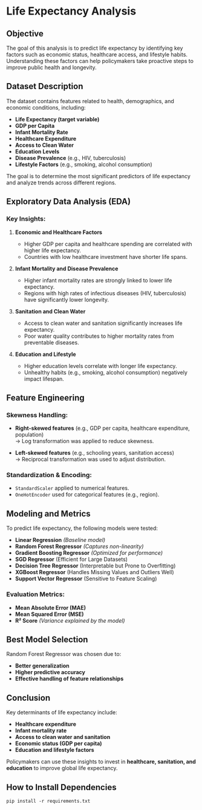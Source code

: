 # Life Expectancy Analysis

## Objective
The goal of this analysis is to predict life expectancy by identifying key factors such as economic status, healthcare access, and lifestyle habits. Understanding these factors can help policymakers take proactive steps to improve public health and longevity.

## Dataset Description
The dataset contains features related to health, demographics, and economic conditions, including:

- **Life Expectancy (target variable)**
- **GDP per Capita**
- **Infant Mortality Rate**
- **Healthcare Expenditure**
- **Access to Clean Water**
- **Education Levels**
- **Disease Prevalence** (e.g., HIV, tuberculosis)
- **Lifestyle Factors** (e.g., smoking, alcohol consumption)

The goal is to determine the most significant predictors of life expectancy and analyze trends across different regions.

## Exploratory Data Analysis (EDA)

### Key Insights:

1. **Economic and Healthcare Factors**
   - Higher GDP per capita and healthcare spending are correlated with higher life expectancy.
   - Countries with low healthcare investment have shorter life spans.

2. **Infant Mortality and Disease Prevalence**
   - Higher infant mortality rates are strongly linked to lower life expectancy.
   - Regions with high rates of infectious diseases (HIV, tuberculosis) have significantly lower longevity.

3. **Sanitation and Clean Water**
   - Access to clean water and sanitation significantly increases life expectancy.
   - Poor water quality contributes to higher mortality rates from preventable diseases.

4. **Education and Lifestyle**
   - Higher education levels correlate with longer life expectancy.
   - Unhealthy habits (e.g., smoking, alcohol consumption) negatively impact lifespan.

## Feature Engineering

### Skewness Handling:
- **Right-skewed features** (e.g., GDP per capita, healthcare expenditure, population)  
  → Log transformation was applied to reduce skewness.

- **Left-skewed features** (e.g., schooling years, sanitation access)  
  → Reciprocal transformation was used to adjust distribution.

### Standardization & Encoding:
- `StandardScaler` applied to numerical features.
- `OneHotEncoder` used for categorical features (e.g., region).

## Modeling and Metrics

To predict life expectancy, the following models were tested:

- **Linear Regression** *(Baseline model)*
- **Random Forest Regressor** *(Captures non-linearity)*
- **Gradient Boosting Regressor** *(Optimized for performance)*
- **SGD Regressor** (Efficient for Large Datasets)
- **Decision Tree Regressor** (Interpretable but Prone to Overfitting)
- **XGBoost Regressor** (Handles Missing Values and Outliers Well)
- **Support Vector Regressor** (Sensitive to Feature Scaling)

### Evaluation Metrics:
- **Mean Absolute Error (MAE)**
- **Mean Squared Error (MSE)**
- **R² Score** *(Variance explained by the model)*


## Best Model Selection
Random Forest Regressor was chosen due to:
- **Better generalization**
- **Higher predictive accuracy**
- **Effective handling of feature relationships**

## Conclusion

Key determinants of life expectancy include:

- **Healthcare expenditure**
- **Infant mortality rate**
- **Access to clean water and sanitation**
- **Economic status (GDP per capita)**
- **Education and lifestyle factors**

Policymakers can use these insights to invest in **healthcare, sanitation, and education** to improve global life expectancy.

## How to Install Dependencies
   ```
   pip install -r requirements.txt
   ```

